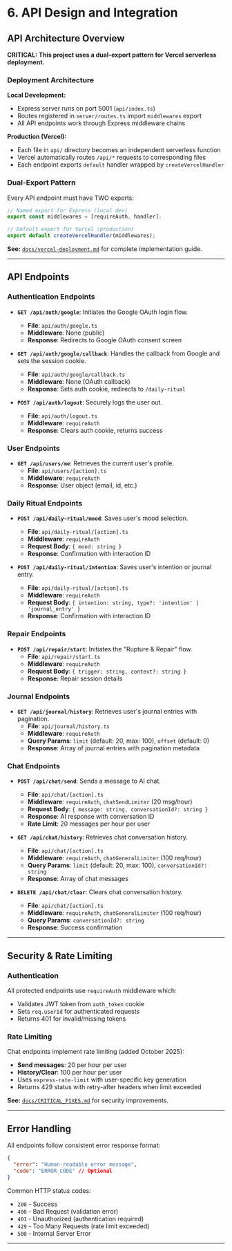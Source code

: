 # **6. API Design and Integration**

## API Architecture Overview

**CRITICAL: This project uses a dual-export pattern for Vercel serverless deployment.**

### Deployment Architecture

**Local Development:**
- Express server runs on port 5001 (`api/index.ts`)
- Routes registered in `server/routes.ts` import `middlewares` export
- All API endpoints work through Express middleware chains

**Production (Vercel):**
- Each file in `api/` directory becomes an independent serverless function
- Vercel automatically routes `/api/*` requests to corresponding files
- Each endpoint exports `default` handler wrapped by `createVercelHandler`

### Dual-Export Pattern

Every API endpoint must have TWO exports:

```typescript
// Named export for Express (local dev)
export const middlewares = [requireAuth, handler];

// Default export for Vercel (production)
export default createVercelHandler(middlewares);
```

**See:** [`docs/vercel-deployment.md`](../vercel-deployment.md) for complete implementation guide.

---

## API Endpoints

### Authentication Endpoints

* **`GET /api/auth/google`**: Initiates the Google OAuth login flow.
  - **File**: `api/auth/google.ts`
  - **Middleware**: None (public)
  - **Response**: Redirects to Google OAuth consent screen

* **`GET /api/auth/google/callback`**: Handles the callback from Google and sets the session cookie.
  - **File**: `api/auth/google/callback.ts`
  - **Middleware**: None (OAuth callback)
  - **Response**: Sets auth cookie, redirects to `/daily-ritual`

* **`POST /api/auth/logout`**: Securely logs the user out.
  - **File**: `api/auth/logout.ts`
  - **Middleware**: `requireAuth`
  - **Response**: Clears auth cookie, returns success

### User Endpoints

* **`GET /api/users/me`**: Retrieves the current user's profile.
  - **File**: `api/users/[action].ts`
  - **Middleware**: `requireAuth`
  - **Response**: User object (email, id, etc.)

### Daily Ritual Endpoints

* **`POST /api/daily-ritual/mood`**: Saves user's mood selection.
  - **File**: `api/daily-ritual/[action].ts`
  - **Middleware**: `requireAuth`
  - **Request Body**: `{ mood: string }`
  - **Response**: Confirmation with interaction ID

* **`POST /api/daily-ritual/intention`**: Saves user's intention or journal entry.
  - **File**: `api/daily-ritual/[action].ts`
  - **Middleware**: `requireAuth`
  - **Request Body**: `{ intention: string, type?: 'intention' | 'journal_entry' }`
  - **Response**: Confirmation with interaction ID

### Repair Endpoints

* **`POST /api/repair/start`**: Initiates the "Rupture & Repair" flow.
  - **File**: `api/repair/start.ts`
  - **Middleware**: `requireAuth`
  - **Request Body**: `{ trigger: string, context?: string }`
  - **Response**: Repair session details

### Journal Endpoints

* **`GET /api/journal/history`**: Retrieves user's journal entries with pagination.
  - **File**: `api/journal/history.ts`
  - **Middleware**: `requireAuth`
  - **Query Params**: `limit` (default: 20, max: 100), `offset` (default: 0)
  - **Response**: Array of journal entries with pagination metadata

### Chat Endpoints

* **`POST /api/chat/send`**: Sends a message to AI chat.
  - **File**: `api/chat/[action].ts`
  - **Middleware**: `requireAuth`, `chatSendLimiter` (20 msg/hour)
  - **Request Body**: `{ message: string, conversationId?: string }`
  - **Response**: AI response with conversation ID
  - **Rate Limit**: 20 messages per hour per user

* **`GET /api/chat/history`**: Retrieves chat conversation history.
  - **File**: `api/chat/[action].ts`
  - **Middleware**: `requireAuth`, `chatGeneralLimiter` (100 req/hour)
  - **Query Params**: `limit` (default: 20, max: 100), `conversationId?: string`
  - **Response**: Array of chat messages

* **`DELETE /api/chat/clear`**: Clears chat conversation history.
  - **File**: `api/chat/[action].ts`
  - **Middleware**: `requireAuth`, `chatGeneralLimiter` (100 req/hour)
  - **Query Params**: `conversationId?: string`
  - **Response**: Success confirmation

---

## Security & Rate Limiting

### Authentication
All protected endpoints use `requireAuth` middleware which:
- Validates JWT token from `auth_token` cookie
- Sets `req.userId` for authenticated requests
- Returns 401 for invalid/missing tokens

### Rate Limiting
Chat endpoints implement rate limiting (added October 2025):
- **Send messages**: 20 per hour per user
- **History/Clear**: 100 per hour per user
- Uses `express-rate-limit` with user-specific key generation
- Returns 429 status with retry-after headers when limit exceeded

**See:** [`docs/CRITICAL_FIXES.md`](../CRITICAL_FIXES.md) for security improvements.

---

## Error Handling

All endpoints follow consistent error response format:

```json
{
  "error": "Human-readable error message",
  "code": "ERROR_CODE" // Optional
}
```

Common HTTP status codes:
- `200` - Success
- `400` - Bad Request (validation error)
- `401` - Unauthorized (authentication required)
- `429` - Too Many Requests (rate limit exceeded)
- `500` - Internal Server Error

---

